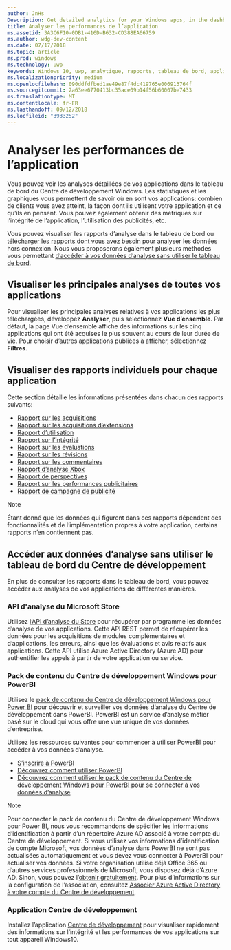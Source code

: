 ```yaml
---
author: JnHs
Description: Get detailed analytics for your Windows apps, in the dashboard or via other methods.
title: Analyser les performances de l’application
ms.assetid: 3A3C6F10-0DB1-416D-B632-CD388EA66759
ms.author: wdg-dev-content
ms.date: 07/17/2018
ms.topic: article
ms.prod: windows
ms.technology: uwp
keywords: Windows 10, uwp, analytique, rapports, tableau de bord, applications, données, les mesures
ms.localizationpriority: medium
ms.openlocfilehash: 090ddfdfbed1ae49e87f4dc419765e006913764f
ms.sourcegitcommit: 2a63ee6770413bc35ace09b14f56b60007be7433
ms.translationtype: MT
ms.contentlocale: fr-FR
ms.lasthandoff: 09/12/2018
ms.locfileid: "3933252"
---
```

# <a name="analyze-app-performance"></a>Analyser les performances de l’application

Vous pouvez voir les analyses détaillées de vos applications dans le tableau de bord du Centre de développement Windows. Les statistiques et les graphiques vous permettent de savoir où en sont vos applications: combien de clients vous avez atteint, la façon dont ils utilisent votre application et ce qu’ils en pensent. Vous pouvez également obtenir des métriques sur l’intégrité de l’application, l’utilisation des publicités, etc.

Vous pouvez visualiser les rapports d’analyse dans le tableau de bord ou [télécharger les rapports dont vous avez besoin](download-analytic-reports.md) pour analyser les données hors connexion. Nous vous proposerons également plusieurs méthodes vous permettant [d’accéder à vos données d’analyse sans utiliser le tableau de bord](#no-dashboard).

## <a name="view-key-analytics-for-all-your-apps"></a>Visualiser les principales analyses de toutes vos applications

Pour visualiser les principales analyses relatives à vos applications les plus téléchargées, développez **Analyser**, puis sélectionnez **Vue d’ensemble**. Par défaut, la page Vue d’ensemble affiche des informations sur les cinq applications qui ont été acquises le plus souvent au cours de leur durée de vie. Pour choisir d’autres applications publiées à afficher, sélectionnez **Filtres**.

## <a name="view-individual-reports-for-each-app"></a>Visualiser des rapports individuels pour chaque application

Cette section détaille les informations présentées dans chacun des rapports suivants:

-   [Rapport sur les acquisitions](acquisitions-report.md)
-   [Rapport sur les acquisitions d’extensions](add-on-acquisitions-report.md)
-   [Rapport d’utilisation](usage-report.md)
-   [Rapport sur l’intégrité](health-report.md)
-   [Rapport sur les évaluations](ratings-report.md)
-   [Rapport sur les révisions](reviews-report.md)
-   [Rapport sur les commentaires](feedback-report.md)
-   [Rapport d’analyse Xbox](xbox-analytics-report.md)
-   [Rapport de perspectives](insights-report.md)
-   [Rapport sur les performances publicitaires](advertising-performance-report.md)
-   [Rapport de campagne de publicité](promote-your-app-report.md)


> [!NOTE]
> Étant donné que les données qui figurent dans ces rapports dépendent des fonctionnalités et de l’implémentation propres à votre application, certains rapports n’en contiennent pas.

<span id="no-dashboard"/>

## <a name="access-analytics-data-without-using-the-dev-center-dashboard"></a>Accéder aux données d’analyse sans utiliser le tableau de bord du Centre de développement

En plus de consulter les rapports dans le tableau de bord, vous pouvez accéder aux analyses de vos applications de différentes manières.

### <a name="microsoft-store-analytics-api"></a>API d'analyse du Microsoft Store

Utilisez [l’API d’analyse du Store](../monetize/access-analytics-data-using-windows-store-services.md) pour récupérer par programme les données d’analyse de vos applications. Cette API REST permet de récupérer les données pour les acquisitions de modules complémentaires et d’applications, les erreurs, ainsi que les évaluations et avis relatifs aux applications. Cette API utilise Azure Active Directory (Azure AD) pour authentifier les appels à partir de votre application ou service.

### <a name="windows-dev-center-content-pack-for-power-bi"></a>Pack de contenu du Centre de développement Windows pour PowerBI

Utilisez le [pack de contenu du Centre de développement Windows pour Power BI](https://powerbi.microsoft.com/documentation/powerbi-content-pack-windows-dev-center/) pour découvrir et surveiller vos données d’analyse du Centre de développement dans PowerBI. PowerBI est un service d’analyse métier basé sur le cloud qui vous offre une vue unique de vos données d’entreprise.

Utilisez les ressources suivantes pour commencer à utiliser PowerBI pour accéder à vos données d’analyse.

* [S’inscrire à PowerBI](https://powerbi.microsoft.com/documentation/powerbi-service-self-service-signup-for-power-bi/)
* [Découvrez comment utiliser PowerBI](https://powerbi.microsoft.com/guided-learning/)
* [Découvrez comment utiliser le pack de contenu du Centre de développement Windows pour PowerBI pour se connecter à vos données d’analyse](https://powerbi.microsoft.com/documentation/powerbi-content-pack-windows-dev-center/)

> [!NOTE]
> Pour connecter le pack de contenu du Centre de développement Windows pour Power BI, nous vous recommandons de spécifier les informations d’identification à partir d’un répertoire Azure AD associé à votre compte du Centre de développement. Si vous utilisez vos informations d’identification de compte Microsoft, vos données d’analyse dans PowerBI ne sont pas actualisées automatiquement et vous devez vous connecter à PowerBI pour actualiser vos données. Si votre organisation utilise déjà Office 365 ou d’autres services professionnels de Microsoft, vous disposez déjà d’Azure AD. Sinon, vous pouvez l’[obtenir gratuitement](http://go.microsoft.com/fwlink/p/?LinkId=703757). Pour plus d’informations sur la configuration de l’association, consultez [Associer Azure Active Directory à votre compte du Centre de développement](associate-azure-ad-with-dev-center.md).

### <a name="dev-center-app"></a>Application Centre de développement

Installez l’application [Centre de développement](https://www.microsoft.com/store/apps/dev-center/9nblggh4r5ws) pour visualiser rapidement des informations sur l’intégrité et les performances de vos applications sur tout appareil Windows10.

